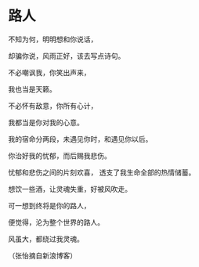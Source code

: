 # 路人

不知为何，明明想和你说话， 

却骗你说，风雨正好，该去写点诗句。 

不必嘲讽我，你笑出声来， 

我也当是天籁。 

不必怀有敌意，你所有心计， 

我都当是你对我的心意。 

我的宿命分两段，未遇见你时，和遇见你以后。 

你治好我的忧郁，而后赐我悲伤。 

忧郁和悲伤之间的片刻欢喜， 透支了我生命全部的热情储蓄。 

想饮一些酒，让灵魂失重，好被风吹走。 

可一想到终将是你的路人， 

便觉得，沦为整个世界的路人。 

风虽大，都绕过我灵魂。 

（张怡摘自新浪博客）